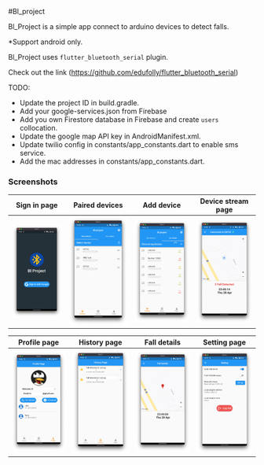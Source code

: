 #Bl_project

Bl_Project is a simple app connect to arduino devices to detect falls.

*Support android only.

Bl_Project uses `flutter_bluetooth_serial` plugin.

Check out the link (https://github.com/edufolly/flutter_bluetooth_serial)

TODO:

+ Update the project ID in build.gradle.
+ Add your google-services.json from Firebase
+ Add you own Firestore database in Firebase and create `users` collocation.
+ Update the google map API key in AndroidManifest.xml.
+ Update twilio config in constants/app_constants.dart to enable sms service.
+ Add the mac addresses in constants/app_constants.dart.


### Screenshots


Sign in page |  Paired devices  |  Add device  |  Device stream page  |
:---:|:---:|:---:|:---:|
![](https://github.com/reza-codes/bl_project/blob/4a7f77bf8c1be2c8f6b3df5e3a63823b99956ff0/screenshots/Screen%20Shot%202022-04-28%20at%2011.42.47%20PM.png?raw=true)  |  ![](https://github.com/reza-codes/bl_project/blob/4a7f77bf8c1be2c8f6b3df5e3a63823b99956ff0/screenshots/Screen%20Shot%202022-04-28%20at%2011.43.11%20PM.png?raw=true)  |  ![](https://github.com/reza-codes/bl_project/blob/4a7f77bf8c1be2c8f6b3df5e3a63823b99956ff0/screenshots/Screen%20Shot%202022-04-28%20at%2011.43.32%20PM.png?raw=true)  |  ![](https://github.com/reza-codes/bl_project/blob/4a7f77bf8c1be2c8f6b3df5e3a63823b99956ff0/screenshots/Screen%20Shot%202022-04-28%20at%2011.45.15%20PM.png?raw=true)



Profile page |  History page  |  Fall details  |  Setting page  |
:---:|:---:|:---:|:---:|
![](https://github.com/reza-codes/bl_project/blob/4a7f77bf8c1be2c8f6b3df5e3a63823b99956ff0/screenshots/Screen%20Shot%202022-04-28%20at%2011.46.44%20PM.png?raw=true)  |  ![](https://github.com/reza-codes/bl_project/blob/4a7f77bf8c1be2c8f6b3df5e3a63823b99956ff0/screenshots/Screen%20Shot%202022-04-28%20at%2011.46.55%20PM.png?raw=true)  |  ![](https://github.com/reza-codes/bl_project/blob/4a7f77bf8c1be2c8f6b3df5e3a63823b99956ff0/screenshots/Screen%20Shot%202022-04-28%20at%2011.47.19%20PM.png?raw=true)  |  ![](https://github.com/reza-codes/bl_project/blob/4a7f77bf8c1be2c8f6b3df5e3a63823b99956ff0/screenshots/Screen%20Shot%202022-04-28%20at%2011.47.38%20PM.png?raw=true)


